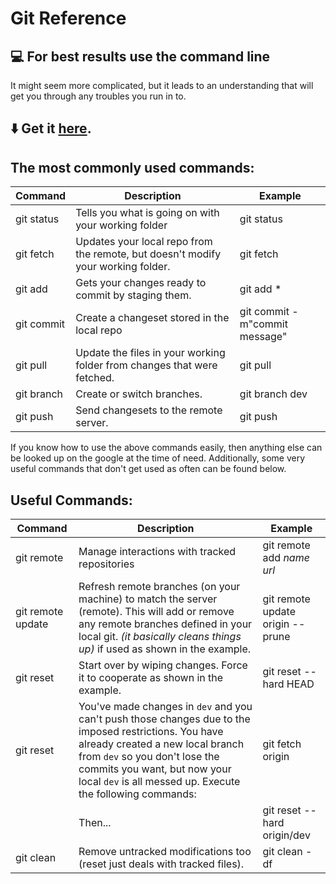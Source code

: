 # Git Reference

## :computer: For best results use the command line
It might seem more complicated, but it leads to an understanding that will get you through any troubles you run in to.

## :arrow_down: Get it [here](https://git-scm.com/download/win).

## The most commonly used commands:
| Command | Description | Example |
|-----------|-----------|---------|
|git status | Tells you what is going on with your working folder | git status |
|git fetch  |     Updates your local repo from the remote, but doesn't modify your working folder.| git fetch |
|git add    |     Gets your changes ready to commit by staging them.| git add * |
|git commit |     Create a changeset stored in the local repo| git commit -m"commit message" |
|git pull   |     Update the files in your working folder from changes that were fetched.| git pull |
|git branch |   Create or switch branches.| git branch dev |
|git push   |    Send changesets to the remote server. | git push |

If you know how to use the above commands easily, then anything else can be looked up on the google at the time of need.  Additionally, some very useful commands that don't get used as often can be found below.

## Useful Commands:
| Command | Description | Example |
|-----------|-----------|---------|
|git remote| Manage interactions with tracked repositories|git remote add _name url_|
|git remote update|Refresh remote branches (on your machine) to match the server (remote). This will add or remove any remote branches defined in your local git. *(it basically cleans things up)* if used as shown in the example.| git remote update origin --prune|
|git reset|    Start over by wiping changes. Force it to cooperate as shown in the example. | git reset --hard HEAD |
|git reset|    You've made changes in `dev` and you can't push those changes due to the imposed restrictions.  You have already created a new local branch from `dev` so you don't lose the commits you want, but now your local `dev` is all messed up.  Execute the following commands:  | git fetch origin
| |Then... |git reset --hard origin/dev |
|git clean|    Remove untracked modifications too (reset just deals with tracked files).| git clean -df |
